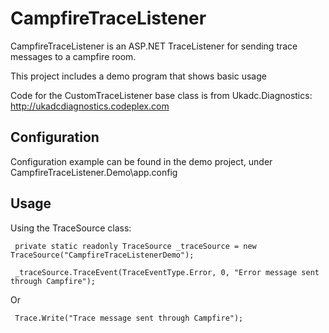 # CampfireTraceListener

CampfireTraceListener is an ASP.NET TraceListener for sending trace messages to a campfire room. 

This project includes a demo program that shows basic usage

Code for the CustomTraceListener base class is from Ukadc.Diagnostics: http://ukadcdiagnostics.codeplex.com 

## Configuration

Configuration example can be found in the demo project, under CampfireTraceListener.Demo\app.config


## Usage

Using the TraceSource class:

     private static readonly TraceSource _traceSource = new TraceSource("CampfireTraceListenerDemo");

     _traceSource.TraceEvent(TraceEventType.Error, 0, "Error message sent through Campfire");

Or 

     Trace.Write("Trace message sent through Campfire");
